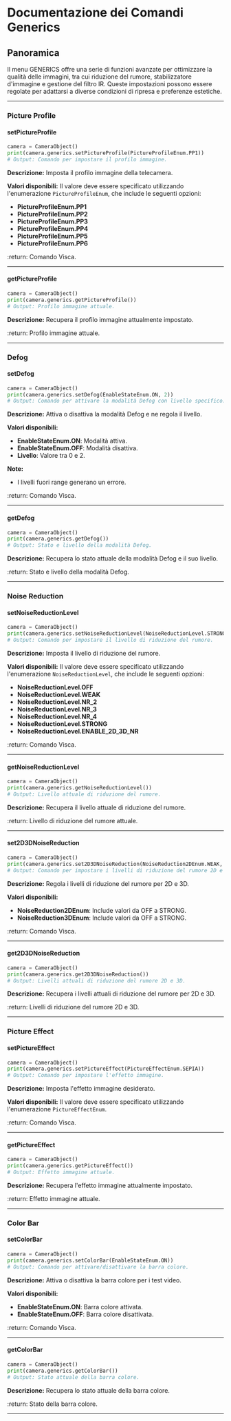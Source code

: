 # Documentazione dei Comandi Generics

## Panoramica

Il menu GENERICS offre una serie di funzioni avanzate per ottimizzare la qualità delle immagini, tra cui riduzione del rumore, stabilizzatore d'immagine e gestione del filtro IR. Queste impostazioni possono essere regolate per adattarsi a diverse condizioni di ripresa e preferenze estetiche.

---

### **Picture Profile**

#### **setPictureProfile**

```python
camera = CameraObject()
print(camera.generics.setPictureProfile(PictureProfileEnum.PP1))
# Output: Comando per impostare il profilo immagine.
```

**Descrizione:** Imposta il profilo immagine della telecamera.

**Valori disponibili:**
Il valore deve essere specificato utilizzando l'enumerazione `PictureProfileEnum`, che include le seguenti opzioni:
- **PictureProfileEnum.PP1**
- **PictureProfileEnum.PP2**
- **PictureProfileEnum.PP3**
- **PictureProfileEnum.PP4**
- **PictureProfileEnum.PP5**
- **PictureProfileEnum.PP6**

:return: Comando Visca.

---

#### **getPictureProfile**

```python
camera = CameraObject()
print(camera.generics.getPictureProfile())
# Output: Profilo immagine attuale.
```

**Descrizione:** Recupera il profilo immagine attualmente impostato.

:return: Profilo immagine attuale.

---

### **Defog**

#### **setDefog**

```python
camera = CameraObject()
print(camera.generics.setDefog(EnableStateEnum.ON, 2))
# Output: Comando per attivare la modalità Defog con livello specifico.
```

**Descrizione:** Attiva o disattiva la modalità Defog e ne regola il livello.

**Valori disponibili:**
- **EnableStateEnum.ON**: Modalità attiva.
- **EnableStateEnum.OFF**: Modalità disattiva.
- **Livello**: Valore tra 0 e 2.

**Note:**
- I livelli fuori range generano un errore.

:return: Comando Visca.

---

#### **getDefog**

```python
camera = CameraObject()
print(camera.generics.getDefog())
# Output: Stato e livello della modalità Defog.
```

**Descrizione:** Recupera lo stato attuale della modalità Defog e il suo livello.

:return: Stato e livello della modalità Defog.

---

### **Noise Reduction**

#### **setNoiseReductionLevel**

```python
camera = CameraObject()
print(camera.generics.setNoiseReductionLevel(NoiseReductionLevel.STRONG))
# Output: Comando per impostare il livello di riduzione del rumore.
```

**Descrizione:** Imposta il livello di riduzione del rumore.

**Valori disponibili:**
Il valore deve essere specificato utilizzando l'enumerazione `NoiseReductionLevel`, che include le seguenti opzioni:
- **NoiseReductionLevel.OFF**
- **NoiseReductionLevel.WEAK**
- **NoiseReductionLevel.NR_2**
- **NoiseReductionLevel.NR_3**
- **NoiseReductionLevel.NR_4**
- **NoiseReductionLevel.STRONG**
- **NoiseReductionLevel.ENABLE_2D_3D_NR**

:return: Comando Visca.

---

#### **getNoiseReductionLevel**

```python
camera = CameraObject()
print(camera.generics.getNoiseReductionLevel())
# Output: Livello attuale di riduzione del rumore.
```

**Descrizione:** Recupera il livello attuale di riduzione del rumore.

:return: Livello di riduzione del rumore attuale.

---

#### **set2D3DNoiseReduction**

```python
camera = CameraObject()
print(camera.generics.set2D3DNoiseReduction(NoiseReduction2DEnum.WEAK, NoiseReduction3DEnum.STRONG))
# Output: Comando per impostare i livelli di riduzione del rumore 2D e 3D.
```

**Descrizione:** Regola i livelli di riduzione del rumore per 2D e 3D.

**Valori disponibili:**
- **NoiseReduction2DEnum**: Include valori da OFF a STRONG.
- **NoiseReduction3DEnum**: Include valori da OFF a STRONG.

:return: Comando Visca.

---

#### **get2D3DNoiseReduction**

```python
camera = CameraObject()
print(camera.generics.get2D3DNoiseReduction())
# Output: Livelli attuali di riduzione del rumore 2D e 3D.
```

**Descrizione:** Recupera i livelli attuali di riduzione del rumore per 2D e 3D.

:return: Livelli di riduzione del rumore 2D e 3D.

---

### **Picture Effect**

#### **setPictureEffect**

```python
camera = CameraObject()
print(camera.generics.setPictureEffect(PictureEffectEnum.SEPIA))
# Output: Comando per impostare l'effetto immagine.
```

**Descrizione:** Imposta l'effetto immagine desiderato.

**Valori disponibili:**
Il valore deve essere specificato utilizzando l'enumerazione `PictureEffectEnum`.

:return: Comando Visca.

---

#### **getPictureEffect**

```python
camera = CameraObject()
print(camera.generics.getPictureEffect())
# Output: Effetto immagine attuale.
```

**Descrizione:** Recupera l'effetto immagine attualmente impostato.

:return: Effetto immagine attuale.

---

### **Color Bar**

#### **setColorBar**

```python
camera = CameraObject()
print(camera.generics.setColorBar(EnableStateEnum.ON))
# Output: Comando per attivare/disattivare la barra colore.
```

**Descrizione:** Attiva o disattiva la barra colore per i test video.

**Valori disponibili:**
- **EnableStateEnum.ON**: Barra colore attivata.
- **EnableStateEnum.OFF**: Barra colore disattivata.

:return: Comando Visca.

---

#### **getColorBar**

```python
camera = CameraObject()
print(camera.generics.getColorBar())
# Output: Stato attuale della barra colore.
```

**Descrizione:** Recupera lo stato attuale della barra colore.

:return: Stato della barra colore.

---

